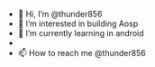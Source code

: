 - 👋 Hi, I’m @thunder856
- 👀 I’m interested in building Aosp
- 🌱 I’m currently learning in android 
-
- 📫 How to reach me @thunder856

<!---
thunder856/thunder856 is a ✨ special ✨ repository because its `README.md` (this file) appears on your GitHub profile.
You can click the Preview link to take a look at your changes.
--->
